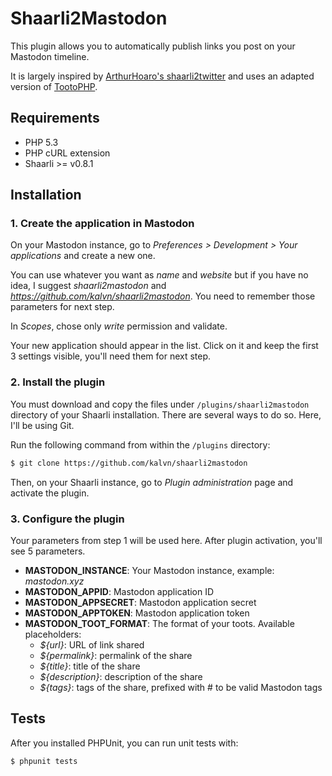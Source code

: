 # Shaarli2Mastodon

This plugin allows you to automatically publish links you post on your Mastodon timeline.

It is largely inspired by [ArthurHoaro's shaarli2twitter](https://github.com/ArthurHoaro/shaarli2twitter) and uses an adapted version of [TootoPHP](https://framagit.org/MaxKoder/TootoPHP).

## Requirements

- PHP 5.3
- PHP cURL extension
- Shaarli >= v0.8.1

## Installation
### 1. Create the application in Mastodon
On your Mastodon instance, go to *Preferences > Development > Your applications* and create a new one.

You can use whatever you want as *name* and *website* but if you have no idea, I suggest *shaarli2mastodon* and *https://github.com/kalvn/shaarli2mastodon*. You need to remember those parameters for next step.

In *Scopes*, chose only *write* permission and validate.

Your new application should appear in the list. Click on it and keep the first 3 settings visible, you'll need them for next step.

### 2. Install the plugin
You must download and copy the files under `/plugins/shaarli2mastodon` directory of your Shaarli installation. There are several ways to do so. Here, I'll be using Git.

Run the following command from within the `/plugins` directory:

```bash
$ git clone https://github.com/kalvn/shaarli2mastodon
```

Then, on your Shaarli instance, go to *Plugin administration* page and activate the plugin.

### 3. Configure the plugin
Your parameters from step 1 will be used here. After plugin activation, you'll see 5 parameters.

- **MASTODON_INSTANCE**: Your Mastodon instance, example: *mastodon.xyz*
- **MASTODON_APPID**: Mastodon application ID
- **MASTODON_APPSECRET**: Mastodon application secret
- **MASTODON_APPTOKEN**: Mastodon application token
- **MASTODON_TOOT_FORMAT**: The format of your toots. Available placeholders:
    + *${url}*: URL of link shared
    + *${permalink}*: permalink of the share
    + *${title}*: title of the share
    + *${description}*: description of the share
    + *${tags}*: tags of the share, prefixed with # to be valid Mastodon tags



## Tests
After you installed PHPUnit, you can run unit tests with:

```bash
$ phpunit tests
```

